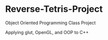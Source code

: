 # Reverse-Tetris-Project
Object Oriented Programming Class Project

Applying glut, OpenGL, and OOP to C++ 
